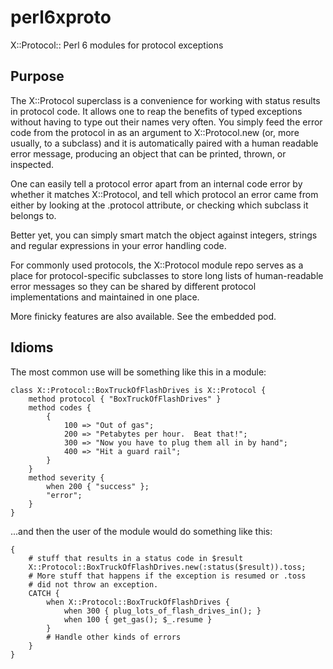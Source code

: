 perl6xproto
========

X::Protocol:: Perl 6 modules for protocol exceptions

## Purpose

The X::Protocol superclass is a convenience for working with status results
in protocol code.  It allows one to reap the benefits of typed exceptions
without having to type out their names very often.  You simply feed the
error code from the protocol in as an argument to X::Protocol.new (or,
more usually, to a subclass) and it is automatically paired with a human
readable error message, producing an object that can be printed, thrown,
or inspected.

One can easily tell a protocol error apart from an internal code error
by whether it matches X::Protocol, and tell which protocol an error came
from either by looking at the .protocol attribute, or checking which
subclass it belongs to.

Better yet, you can simply smart match the object against integers, strings
and regular expressions in your error handling code.

For commonly used protocols, the X::Protocol module repo serves as a place
for protocol-specific subclasses to store long lists of human-readable
error messages so they can be shared by different protocol implementations
and maintained in one place.

More finicky features are also available.  See the embedded pod.

## Idioms

The most common use will be something like this in a module:

    class X::Protocol::BoxTruckOfFlashDrives is X::Protocol {
        method protocol { "BoxTruckOfFlashDrives" }
        method codes {
            {
                100 => "Out of gas";
                200 => "Petabytes per hour.  Beat that!";
                300 => "Now you have to plug them all in by hand";
                400 => "Hit a guard rail";
            }
        }
        method severity {
            when 200 { "success" };
            "error";
        }
    }

...and then the user of the module would do something like this:

    {
        # stuff that results in a status code in $result
        X::Protocol::BoxTruckOfFlashDrives.new(:status($result)).toss;
        # More stuff that happens if the exception is resumed or .toss
        # did not throw an exception.
        CATCH {
            when X::Protocol::BoxTruckOfFlashDrives {
                when 300 { plug_lots_of_flash_drives_in(); }
                when 100 { get_gas(); $_.resume }
            }
            # Handle other kinds of errors
        }
    }
